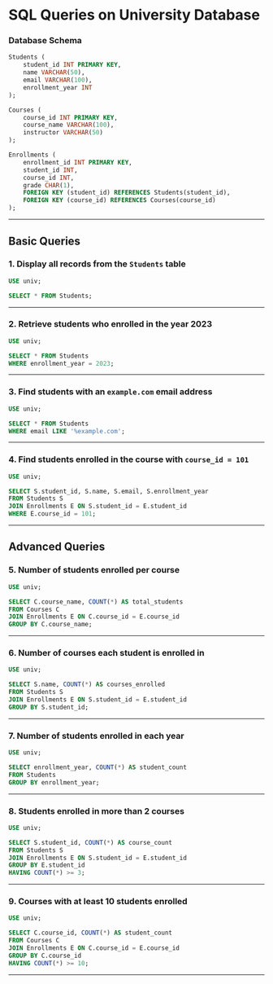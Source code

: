 # SQL Queries on University Database

### Database Schema

```sql
Students (
    student_id INT PRIMARY KEY,
    name VARCHAR(50),
    email VARCHAR(100),
    enrollment_year INT
);

Courses (
    course_id INT PRIMARY KEY,
    course_name VARCHAR(100),
    instructor VARCHAR(50)
);

Enrollments (
    enrollment_id INT PRIMARY KEY,
    student_id INT,
    course_id INT,
    grade CHAR(1),
    FOREIGN KEY (student_id) REFERENCES Students(student_id),
    FOREIGN KEY (course_id) REFERENCES Courses(course_id)
);
```

---

##  Basic Queries

### 1. Display all records from the `Students` table

```sql
USE univ;

SELECT * FROM Students;
```

---

### 2. Retrieve students who enrolled in the year **2023**

```sql
USE univ;

SELECT * FROM Students
WHERE enrollment_year = 2023;
```

---

### 3. Find students with an `example.com` email address

```sql
USE univ;

SELECT * FROM Students
WHERE email LIKE '%example.com';
```

---

### 4. Find students enrolled in the course with `course_id = 101`

```sql
USE univ;

SELECT S.student_id, S.name, S.email, S.enrollment_year 
FROM Students S
JOIN Enrollments E ON S.student_id = E.student_id
WHERE E.course_id = 101;
```

---

## Advanced Queries

### 5. Number of students enrolled per course

```sql
USE univ;

SELECT C.course_name, COUNT(*) AS total_students
FROM Courses C
JOIN Enrollments E ON C.course_id = E.course_id
GROUP BY C.course_name;
```

---

### 6. Number of courses each student is enrolled in

```sql
USE univ;

SELECT S.name, COUNT(*) AS courses_enrolled
FROM Students S
JOIN Enrollments E ON S.student_id = E.student_id
GROUP BY S.student_id;
```

---

### 7. Number of students enrolled in each year

```sql
USE univ;

SELECT enrollment_year, COUNT(*) AS student_count
FROM Students
GROUP BY enrollment_year;
```

---

### 8. Students enrolled in more than 2 courses

```sql
USE univ;

SELECT S.student_id, COUNT(*) AS course_count
FROM Students S
JOIN Enrollments E ON S.student_id = E.student_id
GROUP BY E.student_id
HAVING COUNT(*) >= 3;
```

---

### 9. Courses with at least 10 students enrolled

```sql
USE univ;

SELECT C.course_id, COUNT(*) AS student_count
FROM Courses C
JOIN Enrollments E ON C.course_id = E.course_id
GROUP BY C.course_id
HAVING COUNT(*) >= 10;
```

---